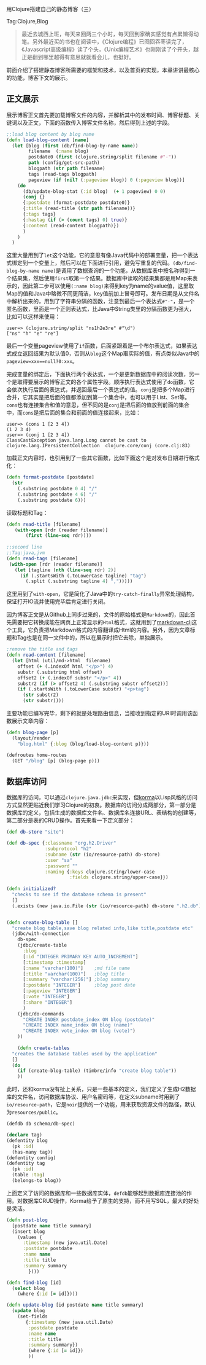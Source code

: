 用Clojure搭建自己的静态博客（三）

Tag:Clojure,Blog
>最近去城西上班，每天来回两三个小时，每天回到家确实感觉有点累懒得动笔。另外最近买的书也在阅读中，《Clojure编程》已囫囵吞枣读完了，《Javascript高级编程》读了个头，《Unix编程艺术》也刚刚读了个开头，越正是翻到哪里越得有意思就就看会儿，也挺好。

前面介绍了搭建静态博客所需要的框架和技术，以及首页的实现，本章讲讲最核心的功能，博客下文的展示。

## 正文展示
展示博客正文首先要加载博客文件的内容，并解析其中的发布时间、博客标题、关键词以及正文，下面的函数传入博客文件名称，然后得到上述的字段。

```clojure
;;load blog content by blog name
(defn load-blog-content [name]
  (let [blog (first (db/find-blog-by-name name))
        filename  (:name blog)
        postdate0 (first (clojure.string/split filename #"-"))
        path (config/get-src-path)
        blogpath (str path filename)
        tags (read-tags blogpath) 
        pageview (if (nil? (:pageview blog)) 0 (:pageview blog))]
    (do 
      (db/update-blog-stat (:id blog)  (+ 1 pageview) 0 0)
      (conj {} 
      {:postdate (format-postdate postdate0)}
      {:title (read-title (str path filename))}
      {:tags tags}
      {:hastag (if (> (count tags) 0) true)}
      {:content (read-content blogpath)})
      )
    )
  )
```
这里大量用到了`let`这个功能，它的意思有像Java代码中的部署变量，把一个表达式绑定到一个变量上，然后可以在下面进行引用，避免写重复的代码。`(db/find-blog-by-name name)`是调用了数据查询的一个功能，从数据库表中按名称得到一个结果集，然后使用`first`取第一个结果。数据库中读取的结果集都是用Map来表示的，因此第二步可以使用`(:name blog)`来得到key为name的value值，这里取Map的值和Java中略微不同更简洁，key值前加上冒号即可。发布日期是从文件名中解析出来的，用到了字符串分隔的函数，注意到最后一个表达式`#"-"`，是一个匿名函数，里面是一个正则表达式，比Java中String类里的分隔函数更为强大，比如可以这样来使用：

```
user=> (clojure.string/split "ns1h2e3re" #"\d")
["ns" "h" "e" "re"]
```

最后一个变量pageview使用了`if`函数，后面紧跟着是一个布尔表达式，如果表达式成立返回结果为默认值0，否则从`blog`这个Map取实际的值，有点类似Java中的`pageview=xxx==null?0:xxx`。

完成变量的绑定后，下面执行两个表达式，一个是更新数据库中的阅读次数，另一个是取得要展示的博客正文的各个属性字段。顺序执行表达式使用了`do`函数，它会依次执行后面的表达式，并返回最后一个表达式的值。`conj`是把多个Map进行合并，它其实是把后面的值都添加到第一个集合中，也可以用于List、Set等。`cons`也有连接集合和值的意思，但不同的是`conj`是把后面的值放到前面的集合中，而`cons`是把后面的集合和前面的值连接起来，比如：

```
user=> (cons 1 [2 3 4])
(1 2 3 4)
user=> (conj 1 [2 3 4])
ClassCastException java.lang.Long cannot be cast to clojure.lang.IPersistentCollection  clojure.core/conj (core.clj:83)
```

加载正文内容时，也引用到了一些其它函数，比如下面这个是对发布日期进行格式化：

```clojure
(defn format-postdate [postdate]
  (str 
    (.substring postdate 0 4) "/" 
    (.substring postdate 4 6) "/" 
    (.substring postdate 6)))
 ```
 读取标题和Tag：
 
 ```clojure
 (defn read-title [filename]
	(with-open [rdr (reader filename)]
		(first (line-seq rdr))))
		
;;second line
;;Tag:java,jvm
(defn read-tags [filename]
  (with-open [rdr (reader filename)]
    (let [tagline (nth (line-seq rdr) 2)]
      (if (.startsWith (.toLowerCase tagline) "tag")
        (.split (.substring tagline 4) ",")))))
 ```
 
 这里用到了`with-open`，它是简化了Java中的`try-catch-finally`异常处理结构，保证打开IO流并使用完毕后肯定进行关闭。
 
 
因为博客正文是从Github上同步过来的，文件的原始格式是`Markdown`的，因此首先需要把它转换成能在网页上正常显示的`Html`格式，这就用到了[markdown-clj](https://github.com/yogthos/markdown-clj)这个工具，它负责把Markdown格式的内容翻译成Html的内容。另外，因为文章标题和Tag也是在同一文件中的，所以在展示时把它去除，单独展示。

```clojure
;remove the title and tags
(defn read-content [filename]
  (let [html (util/md->html  filename) 
    offset (+ (.indexOf html "</p>") 4)
    substr (.substring html offset) 
    offset2 (+ (.indexOf substr "</p>" 4))
    substr2 (if (> offset2 4) (.substring substr offset2))]
    (if (.startsWith (.toLowerCase substr) "<p>tag")
      (str substr2)
      (str substr))))
 ```

主要功能已编写完毕，剩下的就是处理路由信息，当接收到指定的URI时调用该函数展示文章内容：

```clojure
(defn blog-page [p]
  (layout/render
    "blog.html" {:blog (blog/load-blog-content p)}))

(defroutes home-routes
  (GET "/blog" [p] (blog-page p)))
```

## 数据库访问
数据库的访问，可以通过`clojure.java.jdbc`来实现，但[korma](http://sqlkorma.com/)以Lisp风格的访问方式显然更贴近我们学习Clojure的初衷。数据库的访问分成两部分，第一部分是数据库的定义，包括生成的数据库文件名、数据库名连接URL、表结构的创建等，第二部分是表的CRUD操作。首先来看一下定义部分：

```clojure
(def db-store "site")

(def db-spec {:classname "org.h2.Driver"
              :subprotocol "h2"
              :subname (str (io/resource-path) db-store)
              :user "sa"
              :password ""
              :naming {:keys clojure.string/lower-case
                       :fields clojure.string/upper-case}})
                       
(defn initialized?
  "checks to see if the database schema is present"
  []
  (.exists (new java.io.File (str (io/resource-path) db-store ".h2.db"))))


(defn create-blog-table []
  "create blog table,save blog related info,like title,postdate etc"
  (jdbc/with-connection
    db-spec
    (jdbc/create-table
      :blog
      [:id "INTEGER PRIMARY KEY AUTO_INCREMENT"]
      [:timestamp :timestamp] 
      [:name "varchar(100)"]    ;md file name
      [:title "varchar(100)"]   ;blog title
      [:summary "varchar(256)"] ;blog summary
      [:postdate "INTEGER"]     ;blog post date
      [:pageview "INTEGER"]
      [:vote "INTEGER"] 
      [:share "INTEGER"]
      )
    (jdbc/do-commands
      "CREATE INDEX postdate_index ON blog (postdate)"
      "CREATE INDEX name_index ON blog (name)"
      "CREATE INDEX vote_index ON blog (vote)")
    ))
    
    (defn create-tables
  "creates the database tables used by the application"
  []
  (do 
    (if (create-blog-table) (timbre/info "create blog table")) 
    ))
```

此时，还和korma没有扯上关系，只是一些基本的定义，我们定义了生成H2数据库的文件名，访问数据库协议、用户名密码等，在定义subname时用到了`io/resource-path`，它是`noir`提供的一个功能，用来获取资源文件的路径，默认为`resources/public`。

```clojure
(defdb db schema/db-spec)

(declare tag)
(defentity blog
  (pk :id)
  (has-many tag))
(defentity config)
(defentity tag
  (pk :id)
  (table :tag)
  (belongs-to blog))
```

上面定义了访问的数据库和一些数据库实体，`defdb`能够起到数据库连接池的作用。对数据库CRUD操作，Korma给予了原生的支持，而不用写SQL，最大的好处是灵活。

```clojure
(defn post-blog
  [postdate name title summary]
  (insert blog 
    (values {
      :timestamp (new java.util.Date)
      :postdate postdate 
      :name name 
      :title title
      :summary summary
        })))

(defn find-blog [id]
  (select blog  
    (where {:id [= id]})))

(defn update-blog [id postdate name title summary]
  (update blog 
  	(set-fields
       {:timestamp (new java.util.Date)
        :postdate postdate 
        :name name
        :title title
        :summary summary})
        (where {:id [= id]})
        ))
```